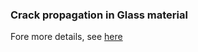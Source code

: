 ### Crack propagation in Glass material

Fore more details, see [here](https://perihpx.github.io/examples/fd-crack-glass-material.html)


